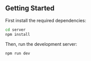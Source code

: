 ## Getting Started

First install the required dependencies:

```bash
cd server
npm install
```

Then, run the development server:

```bash
npm run dev
```
